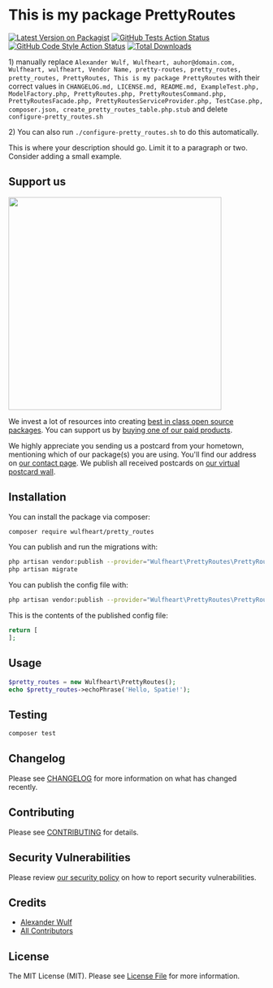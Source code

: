 # This is my package PrettyRoutes

[![Latest Version on Packagist](https://img.shields.io/packagist/v/wulfheart/pretty_routes.svg?style=flat-square)](https://packagist.org/packages/wulfheart/pretty_routes)
[![GitHub Tests Action Status](https://img.shields.io/github/workflow/status/wulfheart/pretty_routes/run-tests?label=tests)](https://github.com/wulfheart/pretty_routes/actions?query=workflow%3Arun-tests+branch%3Amaster)
[![GitHub Code Style Action Status](https://img.shields.io/github/workflow/status/wulfheart/pretty_routes/Check%20&%20fix%20styling?label=code%20style)](https://github.com/wulfheart/pretty_routes/actions?query=workflow%3A"Check+%26+fix+styling"+branch%3Amaster)
[![Total Downloads](https://img.shields.io/packagist/dt/wulfheart/pretty_routes.svg?style=flat-square)](https://packagist.org/packages/wulfheart/pretty_routes)

[](delete) 1) manually replace `Alexander Wulf, Wulfheart, auhor@domain.com, Wulfheart, wulfheart, Vendor Name, pretty-routes, pretty_routes, pretty_routes, PrettyRoutes, This is my package PrettyRoutes` with their correct values
[](delete) in `CHANGELOG.md, LICENSE.md, README.md, ExampleTest.php, ModelFactory.php, PrettyRoutes.php, PrettyRoutesCommand.php, PrettyRoutesFacade.php, PrettyRoutesServiceProvider.php, TestCase.php, composer.json, create_pretty_routes_table.php.stub`
[](delete) and delete `configure-pretty_routes.sh`

[](delete) 2) You can also run `./configure-pretty_routes.sh` to do this automatically.

This is where your description should go. Limit it to a paragraph or two. Consider adding a small example.

## Support us

[<img src="https://github-ads.s3.eu-central-1.amazonaws.com/package-pretty_routes-laravel.jpg?t=1" width="419px" />](https://spatie.be/github-ad-click/package-pretty_routes-laravel)

We invest a lot of resources into creating [best in class open source packages](https://spatie.be/open-source). You can support us by [buying one of our paid products](https://spatie.be/open-source/support-us).

We highly appreciate you sending us a postcard from your hometown, mentioning which of our package(s) you are using. You'll find our address on [our contact page](https://spatie.be/about-us). We publish all received postcards on [our virtual postcard wall](https://spatie.be/open-source/postcards).

## Installation

You can install the package via composer:

```bash
composer require wulfheart/pretty_routes
```

You can publish and run the migrations with:

```bash
php artisan vendor:publish --provider="Wulfheart\PrettyRoutes\PrettyRoutesServiceProvider" --tag="pretty_routes-migrations"
php artisan migrate
```

You can publish the config file with:
```bash
php artisan vendor:publish --provider="Wulfheart\PrettyRoutes\PrettyRoutesServiceProvider" --tag="pretty_routes-config"
```

This is the contents of the published config file:

```php
return [
];
```

## Usage

```php
$pretty_routes = new Wulfheart\PrettyRoutes();
echo $pretty_routes->echoPhrase('Hello, Spatie!');
```

## Testing

```bash
composer test
```

## Changelog

Please see [CHANGELOG](CHANGELOG.md) for more information on what has changed recently.

## Contributing

Please see [CONTRIBUTING](.github/CONTRIBUTING.md) for details.

## Security Vulnerabilities

Please review [our security policy](../../security/policy) on how to report security vulnerabilities.

## Credits

- [Alexander Wulf](https://github.com/Wulfheart)
- [All Contributors](../../contributors)

## License

The MIT License (MIT). Please see [License File](LICENSE.md) for more information.
